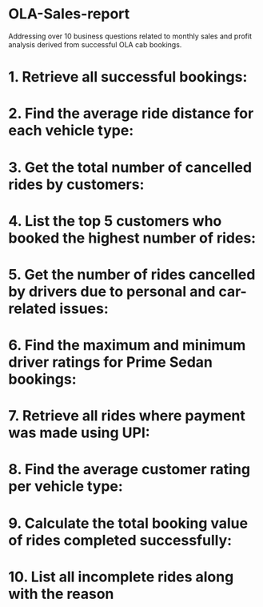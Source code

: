 # OLA-Sales-report
Addressing over 10 business questions related to monthly sales and profit analysis derived from successful OLA cab bookings.

# 1. Retrieve all successful bookings: 
# 2. Find the average ride distance for each vehicle type: 
#  3. Get the total number of cancelled rides by customers: 
# 4. List the top 5 customers who booked the highest number of rides: 
#  5. Get the number of rides cancelled by drivers due to personal and car-related issues: 
# 6.  Find the maximum and minimum driver ratings for Prime Sedan bookings: 
#  7. Retrieve all rides where payment was made using UPI: 
# 8.   Find the average customer rating per vehicle type: 
# 9.  Calculate the total booking value of rides completed successfully: 
# 10.  List all incomplete rides along with the reason


